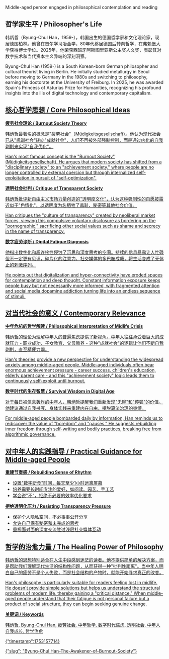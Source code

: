 

Middle-aged person engaged in philosophical contemplation and reading

## **哲学家生平 / Philosopher's Life**

韩炳哲（Byung-Chul Han，1959-），韩国出生的德国哲学家和文化理论家，现居德国柏林。他曾在首尔学习冶金学，80年代移居德国后转向哲学，在弗赖堡大学获得博士学位。2025年，他荣获西班牙阿斯图里亚斯公主奖人文奖，表彰其对数字技术和当代资本主义弊端的深刻洞察。

Byung-Chul Han (1959-) is a South Korean-born German philosopher and cultural theorist living in Berlin. He initially studied metallurgy in Seoul before moving to Germany in the 1980s and switching to philosophy, earning his doctorate at the University of Freiburg. In 2025, he was awarded Spain's Princess of Asturias Prize for Humanities, recognizing his profound insights into the ills of digital technology and contemporary capitalism.

<ins/>

## **核心哲学思想 / Core Philosophical Ideas**

**疲劳社会理论 / Burnout Society Theory**

韩炳哲最著名的概念是"疲劳社会"（Müdigkeitsgesellschaft）。他认为现代社会已从"规训社会"转向"成就社会"，人们不再被外部强制控制，而是通过内化的自我剥削来实现"自我优化"。

Han's most famous concept is the "Burnout Society" (Müdigkeitsgesellschaft). He argues that modern society has shifted from a "disciplinary society" to an "achievement society," where people are no longer controlled by external coercion but through internalized self-exploitation in pursuit of "self-optimization".

**透明社会批判 / Critique of Transparent Society**

韩炳哲批评新自由主义市场力量创造的"透明度文化"，认为这种强制性的自愿披露近似于"色情化"，以透明度为名牺牲了羞耻、秘密等其他社会价值。

Han critiques the "culture of transparency" created by neoliberal market forces, viewing this compulsive voluntary disclosure as bordering on the "pornographic," sacrificing other social values such as shame and secrecy in the name of transparency.

**数字疲劳诊断 / Digital Fatigue Diagnosis**

他指出数字化和超连接性侵蚀了沉思和深度思考的空间。持续的信息暴露让人忙碌但不一定更有见识，碎片化的注意力、社交媒体的多巴胺成瘾，将生活变成了无休止的刺激序列。

He points out that digitalization and hyper-connectivity have eroded spaces for contemplation and deep thought. Constant information exposure keeps people busy but not necessarily more informed, with fragmented attention and social media dopamine addiction turning life into an endless sequence of stimuli.

## **对当代社会的意义 / Contemporary Relevance**

**中年危机的哲学解读 / Philosophical Interpretation of Midlife Crisis**

韩炳哲的理论为理解中年人的普遍焦虑提供了新视角。中年人往往承受着巨大的成就压力 - 职业成功、子女教育、父母赡养 - 这种"成就社会"的逻辑让他们不断自我剥削，直至精疲力竭。

Han's theories provide a new perspective for understanding the widespread anxiety among middle-aged people. Middle-aged individuals often bear enormous achievement pressure - career success, children's education, elderly parent care - and this "achievement society" logic leads them to continuously self-exploit until burnout.

**数字时代的生存智慧 / Survival Wisdom in Digital Age**

对于每日被信息轰炸的中年人，韩炳哲提醒我们重新发现"无聊"和"停顿"的价值。他建议通过自我书写、身体实践来重建内在自由，摆脱算法治理的束缚。

For middle-aged people bombarded daily by information, Han reminds us to rediscover the value of "boredom" and "pauses." He suggests rebuilding inner freedom through self-writing and bodily practices, breaking free from algorithmic governance.

## **对中年人的实践指导 / Practical Guidance for Middle-aged People**

**重建节奏感 / Rebuilding Sense of Rhythm**

- 设置"数字断食"时间，每天至少1小时远离屏幕
- 培养需要长时间专注的爱好，如阅读、园艺、手工艺
- 学会说"不"，拒绝不必要的效率优化要求

**拒绝透明化压力 / Resisting Transparency Pressure**

- 保护个人隐私空间，不必事事公开分享
- 允许自己保有秘密和未完成的思考
- 重视面对面的深度交流胜过浅层社交媒体互动

## **哲学的治愈力量 / The Healing Power of Philosophy**

韩炳哲的思想特别适合在人生中段感到迷茫的读者。他不提供简单的解决方案，而是帮助我们理解现代生活的结构性问题，从而获得一种"批判性距离"。当中年人明白自己的疲劳不是个人失败，而是社会结构的产物时，就能开始寻求真正的改变。

Han's philosophy is particularly suitable for readers feeling lost in midlife. He doesn't provide simple solutions but helps us understand the structural problems of modern life, thereby gaining a "critical distance." When middle-aged people understand that their fatigue is not personal failure but a product of social structure, they can begin seeking genuine change.


**关键词 / Keywords**

韩炳哲, Byung-Chul Han, 疲劳社会, 中年哲学, 数字时代焦虑, 透明社会, 中年人自我成长, 哲学治愈


{"timestamp":1753157714}

{"slug": "Byung-Chul Han-The-Awakener-of-Burnout-Society"}